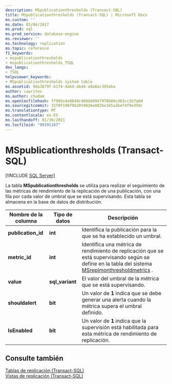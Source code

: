 ```yaml
---
description: MSpublicationthresholds (Transact-SQL)
title: MSpublicationthresholds (Transact-SQL) | Microsoft Docs
ms.custom: ''
ms.date: 03/04/2017
ms.prod: sql
ms.prod_service: database-engine
ms.reviewer: ''
ms.technology: replication
ms.topic: reference
f1_keywords:
- mspublicationthresholds
- mspublicationthresholds_TSQL
dev_langs:
- TSQL
helpviewer_keywords:
- MSpublicationthresholds system table
ms.assetid: 9da3879f-b1f4-4ab4-abd4-a9a8ac395eba
author: cawrites
ms.author: chadam
ms.openlocfilehash: ff905e4e8849c460ddd947978b89cd63cc2b7a0d
ms.sourcegitcommit: 33f0f190f962059826e002be165a2bef4f9e350c
ms.translationtype: MT
ms.contentlocale: es-ES
ms.lasthandoff: 01/30/2021
ms.locfileid: "99191167"
---
```

# <a name="mspublicationthresholds-transact-sql"></a>MSpublicationthresholds (Transact-SQL)
[!INCLUDE [SQL Server](../../includes/applies-to-version/sqlserver.md)]

  La tabla **MSpublicationthresholds** se utiliza para realizar el seguimiento de las métricas de rendimiento de la replicación de una publicación, con una fila por cada valor de umbral que se está supervisando. Esta tabla se almacena en la base de datos de distribución.  
  
|Nombre de la columna|Tipo de datos|Descripción|  
|-----------------|---------------|-----------------|  
|**publication_id**|**int**|Identifica la publicación para la que se ha establecido un umbral.|  
|**metric_id**|**int**|Identifica una métrica de rendimiento de replicación que se está supervisando según se define en la tabla del sistema [MSreplmonthresholdmetrics](../../relational-databases/system-tables/msreplmonthresholdmetrics-transact-sql.md) .|  
|**value**|**sql_variant**|El valor del umbral de la métrica que se está supervisando.|  
|**shouldalert**|**bit**|Un valor de **1** indica que se debe generar una alerta cuando la métrica supera el umbral definido.|  
|**IsEnabled**|**bit**|Un valor de **1** indica que la supervisión está habilitada para esta métrica de rendimiento de replicación.|  
  
## <a name="see-also"></a>Consulte también  
 [Tablas de replicación &#40;Transact-SQL&#41;](../../relational-databases/system-tables/replication-tables-transact-sql.md)   
 [Vistas de replicación &#40;Transact-SQL&#41;](../../relational-databases/system-views/replication-views-transact-sql.md)  
  
  
